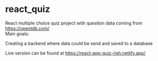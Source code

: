 # react_quiz

React multiple choice quiz project with question data coming from https://opentdb.com/  
Main goals:  

Creating a backend where data could be send and saved to a database


Live version can be found at https://react-app-quiz-rish.netlify.app/

